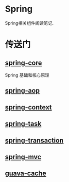 # Spring

Spring相关组件阅读笔记.

# 传送门

## [spring-core](https://github.com/seaswalker/Spring/blob/master/note/Spring.md)

Spring 基础和核心原理

## [spring-aop](https://github.com/seaswalker/Spring/blob/master/note/spring-aop.md)

## [spring-context](https://github.com/seaswalker/Spring/blob/master/note/spring-context.md)

## [spring-task](https://github.com/seaswalker/Spring/blob/master/note/spring-task.md)

## [spring-transaction](https://github.com/seaswalker/Spring/blob/master/note/spring-transaction.md)

## [spring-mvc](https://github.com/seaswalker/Spring/blob/master/note/spring-mvc.md)

## [guava-cache](https://github.com/seaswalker/Spring/blob/master/note/guava-cache.md)


